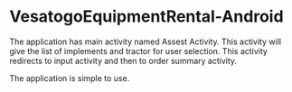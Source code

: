 # VesatogoEquipmentRental-Android

The application has main activity named Assest Activity. This activity will give the list of implements and tractor for user selection.
This activity redirects to input activity and then to order summary activity.

The application is simple to use. 

